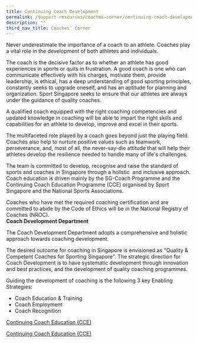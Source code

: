 ```yaml
---
title: Continuing Coach Development
permalink: /support-resources/coaches-corner/continuing-coach-development/
description: ""
third_nav_title: Coaches' Corner
---
```

Never underestimate the importance of a coach to an athlete. Coaches play a vital role in the development of both athletes and individuals.

The coach is the decisive factor as to whether an athlete has good experiences in sports or quits in frustration. A good coach is one who can communicate effectively with his charges, motivate them, provide leadership, is ethical, has a deep understanding of good sporting principles, constantly seeks to upgrade oneself, and has an aptitude for planning and organization. Sport Singapore seeks to ensure that our athletes are always under the guidance of quality coaches.  
  
A qualified coach equipped with the right coaching competencies and updated knowledge in coaching will be able to impart the right skills and capabilities for an athlete to develop, improve and excel in their sports.  
  
The multifaceted role played by a coach goes beyond just the playing field. Coaches also help to nurture positive values such as teamwork, perseverance, and, most of all, the never-say-die attitude that will help their athletes develop the resilience needed to handle many of life's challenges.  
  
The team is committed to develop, recognise and raise the standard of sports and coaches in Singapore through a holistic  and inclusive approach. Coach education is driven mainly by the SG-Coach Programme and the Continuing Coach Education Programme (CCE) organised by Sport Singapore and the National Sports Associations.

Coaches who have met the required coaching certification and are committed to abide by the Code of Ethics will be in the National Registry of Coaches (NROC).  
**Coach Development Department**

The Coach Development Department adopts a comprehensive and holistic approach towards coaching development.

The desired outcome for coaching in Singapore is envisioned as "Quality & Competent Coaches for Sporting Singapore". The strategic direction for Coach Development is to have systematic development through innovation and best practices, and the development of quality coaching programmes.

Guiding the development of coaching is the following 3 key Enabling Strategies:  

*   Coach Education & Training
*   Coach Employment
*   Coach Recognition

[Continuing Coach Education (CCE)](/coaches-corner/continuing-coach-development/continuing-coach-education-cce/)

[Continuing Coach Education (CCE)](/coaches-corner/continuing-coach-development/continuing-coach-education-cce/)